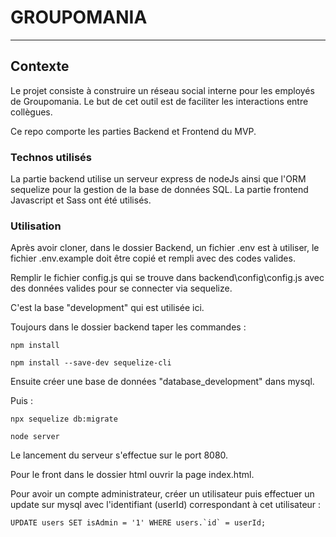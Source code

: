 # GROUPOMANIA
***
## Contexte

Le projet consiste à construire un réseau social interne pour les employés de Groupomania. Le but de cet outil est de faciliter les interactions entre collègues. 

Ce repo comporte les parties Backend et Frontend du MVP.

### Technos utilisés

La partie backend utilise un serveur express de nodeJs ainsi que l'ORM sequelize pour la gestion de la base de données SQL.
La partie frontend Javascript et Sass ont été utilisés. 

### Utilisation

Après avoir cloner, dans le dossier Backend, un fichier .env est à utiliser, le fichier .env.example doit être copié et rempli avec des codes valides.

Remplir le fichier config.js qui se trouve dans backend\config\config.js avec des données valides pour se connecter via sequelize.

C'est la base "development" qui est utilisée ici.

Toujours dans le dossier backend taper les commandes :

``npm install``

``npm install --save-dev sequelize-cli``

Ensuite créer une base de données "database_development" dans mysql.

Puis :

``npx sequelize db:migrate``

``node server``


Le lancement du serveur s'effectue sur le port 8080.

Pour le front dans le dossier html ouvrir la page index.html.

Pour avoir un compte administrateur, créer un utilisateur puis effectuer un update sur mysql avec l'identifiant (userId) correspondant à cet utilisateur :

``UPDATE users SET isAdmin = '1' WHERE users.`id` = userId;``